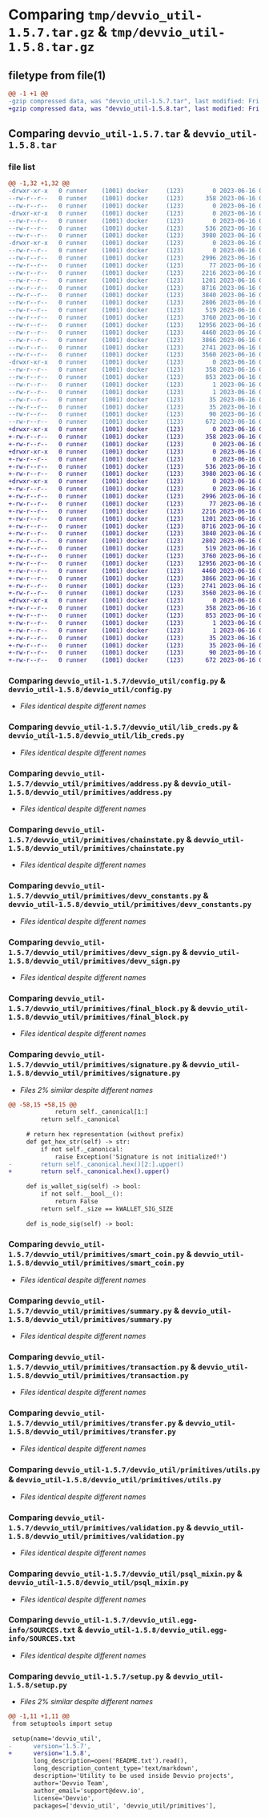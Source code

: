 # Comparing `tmp/devvio_util-1.5.7.tar.gz` & `tmp/devvio_util-1.5.8.tar.gz`

## filetype from file(1)

```diff
@@ -1 +1 @@
-gzip compressed data, was "devvio_util-1.5.7.tar", last modified: Fri Jun 16 01:42:27 2023, max compression
+gzip compressed data, was "devvio_util-1.5.8.tar", last modified: Fri Jun 16 03:39:17 2023, max compression
```

## Comparing `devvio_util-1.5.7.tar` & `devvio_util-1.5.8.tar`

### file list

```diff
@@ -1,32 +1,32 @@
-drwxr-xr-x   0 runner    (1001) docker     (123)        0 2023-06-16 01:42:27.307435 devvio_util-1.5.7/
--rw-r--r--   0 runner    (1001) docker     (123)      358 2023-06-16 01:42:27.307435 devvio_util-1.5.7/PKG-INFO
--rw-r--r--   0 runner    (1001) docker     (123)        0 2023-06-16 01:42:19.000000 devvio_util-1.5.7/README.txt
-drwxr-xr-x   0 runner    (1001) docker     (123)        0 2023-06-16 01:42:27.303435 devvio_util-1.5.7/devvio_util/
--rw-r--r--   0 runner    (1001) docker     (123)        0 2023-06-16 01:42:19.000000 devvio_util-1.5.7/devvio_util/__init__.py
--rw-r--r--   0 runner    (1001) docker     (123)      536 2023-06-16 01:42:19.000000 devvio_util-1.5.7/devvio_util/config.py
--rw-r--r--   0 runner    (1001) docker     (123)     3980 2023-06-16 01:42:19.000000 devvio_util-1.5.7/devvio_util/lib_creds.py
-drwxr-xr-x   0 runner    (1001) docker     (123)        0 2023-06-16 01:42:27.307435 devvio_util-1.5.7/devvio_util/primitives/
--rw-r--r--   0 runner    (1001) docker     (123)        0 2023-06-16 01:42:19.000000 devvio_util-1.5.7/devvio_util/primitives/__init__.py
--rw-r--r--   0 runner    (1001) docker     (123)     2996 2023-06-16 01:42:19.000000 devvio_util-1.5.7/devvio_util/primitives/address.py
--rw-r--r--   0 runner    (1001) docker     (123)       77 2023-06-16 01:42:19.000000 devvio_util-1.5.7/devvio_util/primitives/atomic_transaction_set.py
--rw-r--r--   0 runner    (1001) docker     (123)     2216 2023-06-16 01:42:19.000000 devvio_util-1.5.7/devvio_util/primitives/chainstate.py
--rw-r--r--   0 runner    (1001) docker     (123)     1201 2023-06-16 01:42:19.000000 devvio_util-1.5.7/devvio_util/primitives/devv_constants.py
--rw-r--r--   0 runner    (1001) docker     (123)     8716 2023-06-16 01:42:19.000000 devvio_util-1.5.7/devvio_util/primitives/devv_sign.py
--rw-r--r--   0 runner    (1001) docker     (123)     3840 2023-06-16 01:42:19.000000 devvio_util-1.5.7/devvio_util/primitives/final_block.py
--rw-r--r--   0 runner    (1001) docker     (123)     2806 2023-06-16 01:42:19.000000 devvio_util-1.5.7/devvio_util/primitives/signature.py
--rw-r--r--   0 runner    (1001) docker     (123)      519 2023-06-16 01:42:19.000000 devvio_util-1.5.7/devvio_util/primitives/smart_coin.py
--rw-r--r--   0 runner    (1001) docker     (123)     3760 2023-06-16 01:42:19.000000 devvio_util-1.5.7/devvio_util/primitives/summary.py
--rw-r--r--   0 runner    (1001) docker     (123)    12956 2023-06-16 01:42:19.000000 devvio_util-1.5.7/devvio_util/primitives/transaction.py
--rw-r--r--   0 runner    (1001) docker     (123)     4460 2023-06-16 01:42:19.000000 devvio_util-1.5.7/devvio_util/primitives/transfer.py
--rw-r--r--   0 runner    (1001) docker     (123)     3866 2023-06-16 01:42:19.000000 devvio_util-1.5.7/devvio_util/primitives/utils.py
--rw-r--r--   0 runner    (1001) docker     (123)     2741 2023-06-16 01:42:19.000000 devvio_util-1.5.7/devvio_util/primitives/validation.py
--rw-r--r--   0 runner    (1001) docker     (123)     3560 2023-06-16 01:42:19.000000 devvio_util-1.5.7/devvio_util/psql_mixin.py
-drwxr-xr-x   0 runner    (1001) docker     (123)        0 2023-06-16 01:42:27.303435 devvio_util-1.5.7/devvio_util.egg-info/
--rw-r--r--   0 runner    (1001) docker     (123)      358 2023-06-16 01:42:27.000000 devvio_util-1.5.7/devvio_util.egg-info/PKG-INFO
--rw-r--r--   0 runner    (1001) docker     (123)      853 2023-06-16 01:42:27.000000 devvio_util-1.5.7/devvio_util.egg-info/SOURCES.txt
--rw-r--r--   0 runner    (1001) docker     (123)        1 2023-06-16 01:42:27.000000 devvio_util-1.5.7/devvio_util.egg-info/dependency_links.txt
--rw-r--r--   0 runner    (1001) docker     (123)        1 2023-06-16 01:42:27.000000 devvio_util-1.5.7/devvio_util.egg-info/not-zip-safe
--rw-r--r--   0 runner    (1001) docker     (123)       35 2023-06-16 01:42:27.000000 devvio_util-1.5.7/devvio_util.egg-info/requires.txt
--rw-r--r--   0 runner    (1001) docker     (123)       35 2023-06-16 01:42:27.000000 devvio_util-1.5.7/devvio_util.egg-info/top_level.txt
--rw-r--r--   0 runner    (1001) docker     (123)       90 2023-06-16 01:42:27.307435 devvio_util-1.5.7/setup.cfg
--rw-r--r--   0 runner    (1001) docker     (123)      672 2023-06-16 01:42:19.000000 devvio_util-1.5.7/setup.py
+drwxr-xr-x   0 runner    (1001) docker     (123)        0 2023-06-16 03:39:17.008532 devvio_util-1.5.8/
+-rw-r--r--   0 runner    (1001) docker     (123)      358 2023-06-16 03:39:17.008532 devvio_util-1.5.8/PKG-INFO
+-rw-r--r--   0 runner    (1001) docker     (123)        0 2023-06-16 03:39:09.000000 devvio_util-1.5.8/README.txt
+drwxr-xr-x   0 runner    (1001) docker     (123)        0 2023-06-16 03:39:17.000532 devvio_util-1.5.8/devvio_util/
+-rw-r--r--   0 runner    (1001) docker     (123)        0 2023-06-16 03:39:09.000000 devvio_util-1.5.8/devvio_util/__init__.py
+-rw-r--r--   0 runner    (1001) docker     (123)      536 2023-06-16 03:39:09.000000 devvio_util-1.5.8/devvio_util/config.py
+-rw-r--r--   0 runner    (1001) docker     (123)     3980 2023-06-16 03:39:09.000000 devvio_util-1.5.8/devvio_util/lib_creds.py
+drwxr-xr-x   0 runner    (1001) docker     (123)        0 2023-06-16 03:39:17.008532 devvio_util-1.5.8/devvio_util/primitives/
+-rw-r--r--   0 runner    (1001) docker     (123)        0 2023-06-16 03:39:09.000000 devvio_util-1.5.8/devvio_util/primitives/__init__.py
+-rw-r--r--   0 runner    (1001) docker     (123)     2996 2023-06-16 03:39:09.000000 devvio_util-1.5.8/devvio_util/primitives/address.py
+-rw-r--r--   0 runner    (1001) docker     (123)       77 2023-06-16 03:39:09.000000 devvio_util-1.5.8/devvio_util/primitives/atomic_transaction_set.py
+-rw-r--r--   0 runner    (1001) docker     (123)     2216 2023-06-16 03:39:09.000000 devvio_util-1.5.8/devvio_util/primitives/chainstate.py
+-rw-r--r--   0 runner    (1001) docker     (123)     1201 2023-06-16 03:39:09.000000 devvio_util-1.5.8/devvio_util/primitives/devv_constants.py
+-rw-r--r--   0 runner    (1001) docker     (123)     8716 2023-06-16 03:39:09.000000 devvio_util-1.5.8/devvio_util/primitives/devv_sign.py
+-rw-r--r--   0 runner    (1001) docker     (123)     3840 2023-06-16 03:39:09.000000 devvio_util-1.5.8/devvio_util/primitives/final_block.py
+-rw-r--r--   0 runner    (1001) docker     (123)     2802 2023-06-16 03:39:09.000000 devvio_util-1.5.8/devvio_util/primitives/signature.py
+-rw-r--r--   0 runner    (1001) docker     (123)      519 2023-06-16 03:39:09.000000 devvio_util-1.5.8/devvio_util/primitives/smart_coin.py
+-rw-r--r--   0 runner    (1001) docker     (123)     3760 2023-06-16 03:39:09.000000 devvio_util-1.5.8/devvio_util/primitives/summary.py
+-rw-r--r--   0 runner    (1001) docker     (123)    12956 2023-06-16 03:39:09.000000 devvio_util-1.5.8/devvio_util/primitives/transaction.py
+-rw-r--r--   0 runner    (1001) docker     (123)     4460 2023-06-16 03:39:09.000000 devvio_util-1.5.8/devvio_util/primitives/transfer.py
+-rw-r--r--   0 runner    (1001) docker     (123)     3866 2023-06-16 03:39:09.000000 devvio_util-1.5.8/devvio_util/primitives/utils.py
+-rw-r--r--   0 runner    (1001) docker     (123)     2741 2023-06-16 03:39:09.000000 devvio_util-1.5.8/devvio_util/primitives/validation.py
+-rw-r--r--   0 runner    (1001) docker     (123)     3560 2023-06-16 03:39:09.000000 devvio_util-1.5.8/devvio_util/psql_mixin.py
+drwxr-xr-x   0 runner    (1001) docker     (123)        0 2023-06-16 03:39:17.004532 devvio_util-1.5.8/devvio_util.egg-info/
+-rw-r--r--   0 runner    (1001) docker     (123)      358 2023-06-16 03:39:16.000000 devvio_util-1.5.8/devvio_util.egg-info/PKG-INFO
+-rw-r--r--   0 runner    (1001) docker     (123)      853 2023-06-16 03:39:16.000000 devvio_util-1.5.8/devvio_util.egg-info/SOURCES.txt
+-rw-r--r--   0 runner    (1001) docker     (123)        1 2023-06-16 03:39:16.000000 devvio_util-1.5.8/devvio_util.egg-info/dependency_links.txt
+-rw-r--r--   0 runner    (1001) docker     (123)        1 2023-06-16 03:39:16.000000 devvio_util-1.5.8/devvio_util.egg-info/not-zip-safe
+-rw-r--r--   0 runner    (1001) docker     (123)       35 2023-06-16 03:39:16.000000 devvio_util-1.5.8/devvio_util.egg-info/requires.txt
+-rw-r--r--   0 runner    (1001) docker     (123)       35 2023-06-16 03:39:16.000000 devvio_util-1.5.8/devvio_util.egg-info/top_level.txt
+-rw-r--r--   0 runner    (1001) docker     (123)       90 2023-06-16 03:39:17.008532 devvio_util-1.5.8/setup.cfg
+-rw-r--r--   0 runner    (1001) docker     (123)      672 2023-06-16 03:39:09.000000 devvio_util-1.5.8/setup.py
```

### Comparing `devvio_util-1.5.7/devvio_util/config.py` & `devvio_util-1.5.8/devvio_util/config.py`

 * *Files identical despite different names*

### Comparing `devvio_util-1.5.7/devvio_util/lib_creds.py` & `devvio_util-1.5.8/devvio_util/lib_creds.py`

 * *Files identical despite different names*

### Comparing `devvio_util-1.5.7/devvio_util/primitives/address.py` & `devvio_util-1.5.8/devvio_util/primitives/address.py`

 * *Files identical despite different names*

### Comparing `devvio_util-1.5.7/devvio_util/primitives/chainstate.py` & `devvio_util-1.5.8/devvio_util/primitives/chainstate.py`

 * *Files identical despite different names*

### Comparing `devvio_util-1.5.7/devvio_util/primitives/devv_constants.py` & `devvio_util-1.5.8/devvio_util/primitives/devv_constants.py`

 * *Files identical despite different names*

### Comparing `devvio_util-1.5.7/devvio_util/primitives/devv_sign.py` & `devvio_util-1.5.8/devvio_util/primitives/devv_sign.py`

 * *Files identical despite different names*

### Comparing `devvio_util-1.5.7/devvio_util/primitives/final_block.py` & `devvio_util-1.5.8/devvio_util/primitives/final_block.py`

 * *Files identical despite different names*

### Comparing `devvio_util-1.5.7/devvio_util/primitives/signature.py` & `devvio_util-1.5.8/devvio_util/primitives/signature.py`

 * *Files 2% similar despite different names*

```diff
@@ -58,15 +58,15 @@
             return self._canonical[1:]
         return self._canonical
 
     # return hex representation (without prefix)
     def get_hex_str(self) -> str:
         if not self._canonical:
             raise Exception('Signature is not initialized!')
-        return self._canonical.hex()[2:].upper()
+        return self._canonical.hex().upper()
 
     def is_wallet_sig(self) -> bool:
         if not self.__bool__():
             return False
         return self._size == kWALLET_SIG_SIZE
 
     def is_node_sig(self) -> bool:
```

### Comparing `devvio_util-1.5.7/devvio_util/primitives/smart_coin.py` & `devvio_util-1.5.8/devvio_util/primitives/smart_coin.py`

 * *Files identical despite different names*

### Comparing `devvio_util-1.5.7/devvio_util/primitives/summary.py` & `devvio_util-1.5.8/devvio_util/primitives/summary.py`

 * *Files identical despite different names*

### Comparing `devvio_util-1.5.7/devvio_util/primitives/transaction.py` & `devvio_util-1.5.8/devvio_util/primitives/transaction.py`

 * *Files identical despite different names*

### Comparing `devvio_util-1.5.7/devvio_util/primitives/transfer.py` & `devvio_util-1.5.8/devvio_util/primitives/transfer.py`

 * *Files identical despite different names*

### Comparing `devvio_util-1.5.7/devvio_util/primitives/utils.py` & `devvio_util-1.5.8/devvio_util/primitives/utils.py`

 * *Files identical despite different names*

### Comparing `devvio_util-1.5.7/devvio_util/primitives/validation.py` & `devvio_util-1.5.8/devvio_util/primitives/validation.py`

 * *Files identical despite different names*

### Comparing `devvio_util-1.5.7/devvio_util/psql_mixin.py` & `devvio_util-1.5.8/devvio_util/psql_mixin.py`

 * *Files identical despite different names*

### Comparing `devvio_util-1.5.7/devvio_util.egg-info/SOURCES.txt` & `devvio_util-1.5.8/devvio_util.egg-info/SOURCES.txt`

 * *Files identical despite different names*

### Comparing `devvio_util-1.5.7/setup.py` & `devvio_util-1.5.8/setup.py`

 * *Files 2% similar despite different names*

```diff
@@ -1,11 +1,11 @@
 from setuptools import setup
 
 setup(name='devvio_util',
-      version='1.5.7',
+      version='1.5.8',
       long_description=open('README.txt').read(),
       long_description_content_type='text/markdown',
       description='Utility to be used inside Devvio projects',
       author='Devvio Team',
       author_email='support@devv.io',
       license='Devvio',
       packages=['devvio_util', 'devvio_util/primitives'],
```

